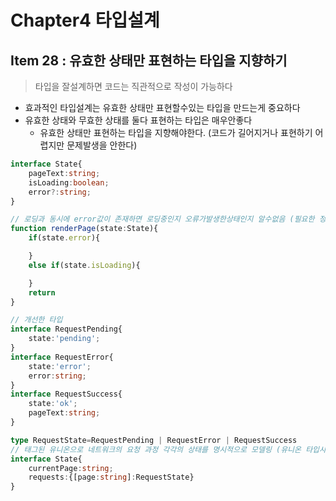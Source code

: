 # Chapter4 타입설계

## Item 28 : 유효한 상태만 표현하는 타입을 지향하기
> 타입을 잘설계하면 코드는 직관적으로 작성이 가능하다
- 효과적인 타입설계는 유효한 상태만 표현할수있는 타입을 만드는게 중요하다
- 유효한 상태와 무효한 상태를 둘다 표현하는 타입은 매우안좋다 
  - 유효한 상태만 표현하는 타입을 지향해야한다. (코드가 길어지거나 표현하기 어렵지만 문제발생을 안한다)
~~~ts
interface State{
    pageText:string;
    isLoading:boolean;
    error?:string;
}

// 로딩과 동시에 error값이 존재하면 로딩중인지 오류가발생한상태인지 알수없음 (필요한 정보가 부족하다)
function renderPage(state:State){
    if(state.error){

    }
    else if(state.isLoading){

    }
    return 
}

// 개선한 타입
interface RequestPending{
    state:'pending';
}
interface RequestError{
    state:'error';
    error:string;
}
interface RequestSuccess{
    state:'ok';
    pageText:string;
}

type RequestState=RequestPending | RequestError | RequestSuccess
// 태그된 유니온으로 네트워크의 요청 과정 각각의 상태를 명시적으로 모델링 (유니온 타입사용)
interface State{
    currentPage:string;
    requests:{[page:string]:RequestState}
}

~~~